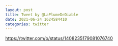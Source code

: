 ```yaml
--- 
layout: post 
title: Tweet by @LaPlumeDeDiable 
date: 2021-06-24 1624584410 
categories: twitter 
--- 
```

https://twitter.com/o/status/1408235179081076740